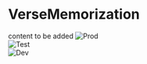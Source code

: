 # VerseMemorization
content to be added
![Prod](https://github.com/cadetportfolio/cadetportfolio/actions/workflows/prod.yaml/badge.svg) <br />
![Test](https://github.com/cadetportfolio/cadetportfolio/actions/workflows/test.yaml/badge.svg) <br />
![Dev](https://github.com/cadetportfolio/cadetportfolio/actions/workflows/dev.yaml/badge.svg)



